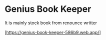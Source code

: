 # Genius Book Keeper
It is mainly stock book from renounce writter

 [https://genius-book-keeper-586b9.web.app/]

